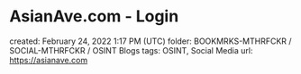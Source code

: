 # AsianAve.com - Login

created: February 24, 2022 1:17 PM (UTC)
folder: BOOKMRKS-MTHRFCKR / SOCIAL-MTHRFCKR / OSINT Blogs
tags: OSINT, Social Media
url: https://asianave.com